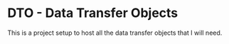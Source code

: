 # DTO - Data Transfer Objects

This is a project setup to host all the data transfer objects that I will need.